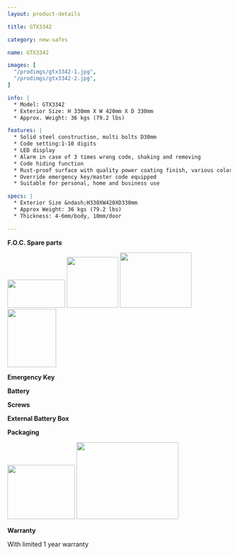 ```yaml
---
layout: product-details

title: GTX3342

category: new-safes

name: GTX3342

images: [
  "/prodimgs/gtx3342-1.jpg",
  "/prodimgs/gtx3342-2.jpg",
]

info: |
  * Model: GTX3342
  * Exterior Size: H 330mm X W 420mm X D 330mm
  * Approx. Weight: 36 kgs (79.2 lbs)

features: |
  * Solid steel construction, multi bolts D30mm
  * Code setting:1-10 digits
  * LED display
  * Alarm in case of 3 times wrong code, shaking and removing
  * Code hiding function
  * Rust-proof surface with quality power coating finish, various colors available
  * Override emergency key/master code equipped
  * Suitable for personal, home and business use

specs: |
  * Exterior Size &ndash;H330XW420XD330mm
  * Approx Weight: 36 kgs (79.2 lbs)
  * Thickness: 4-6mm/body, 10mm/door

---
```


**F.O.C. Spare parts**

<img alt="" src="{IMAGE_CDN}/gtx3342-3.jpg" style="width: 130px; height: 63px" />

<img alt="" src="{IMAGE_CDN}/gtx3342-4.jpg" style="width: 116px; height: 114px" />

<img alt="" src="{IMAGE_CDN}/gtx3342-5.jpg" style="width: 162px; height: 124px" />

<img alt="" src="{IMAGE_CDN}/gtx3342-6.jpg" style="width: 110px; height: 131px" />

**Emergency Key**

**Battery**

**Screws**

**External Battery Box**

**Packaging**

<img height="144" src="{IMAGE_CDN}/gtx3342-7.jpg" style="width: 152px; height: 122px" width="183" />

<img alt="" src="{IMAGE_CDN}/gtx3342-8.jpg" style="width: 230px; height: 173px" />

**Warranty**

With limited 1 year warranty
